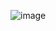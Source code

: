 ![image](https://github.com/shwetacctech/TrafficJam/assets/149310316/7ed8808f-3ea9-43d3-bcf2-edd0b31c1bb2)
